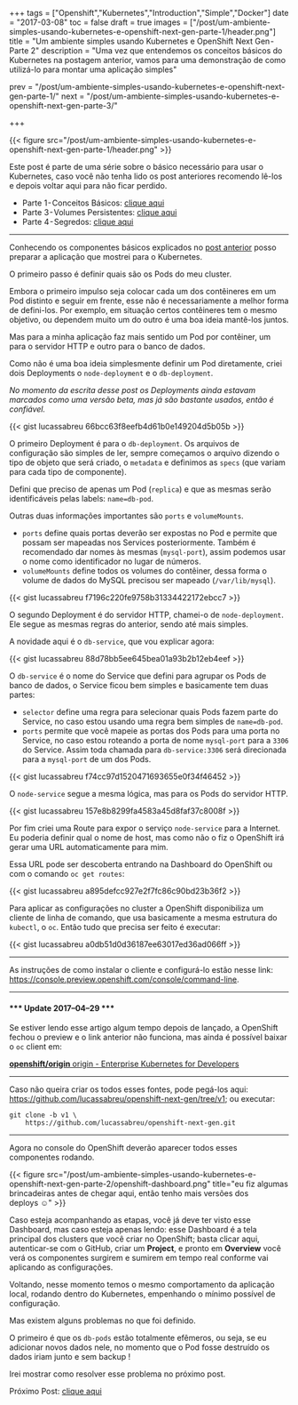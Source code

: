 +++
tags = ["Openshift","Kubernetes","Introduction","Simple","Docker"]
date = "2017-03-08"
toc = false
draft = true
images = ["/post/um-ambiente-simples-usando-kubernetes-e-openshift-next-gen-parte-1/header.png"]
title = "Um ambiente simples usando Kubernetes e OpenShift Next Gen - Parte 2"
description = "Uma vez que entendemos os conceitos básicos do Kubernetes na postagem anterior, vamos para uma demonstração de como utilizá-lo para montar uma aplicação simples"

prev = "/post/um-ambiente-simples-usando-kubernetes-e-openshift-next-gen-parte-1/"
next = "/post/um-ambiente-simples-usando-kubernetes-e-openshift-next-gen-parte-3/"

+++

<!--more-->

{{< figure src="/post/um-ambiente-simples-usando-kubernetes-e-openshift-next-gen-parte-1/header.png" >}}

Este post é parte de uma série sobre o básico necessário para usar o Kubernetes, caso você não tenha lido os post anteriores recomendo lê-los e depois voltar aqui para não ficar perdido.

-   Parte 1 - Conceitos Básicos: [clique aqui](/post/um-ambiente-simples-usando-kubernetes-e-openshift-next-gen-parte-1)
-   Parte 3 - Volumes Persistentes: [clique aqui](/post/um-ambiente-simples-usando-kubernetes-e-openshift-next-gen-parte-3)
-   Parte 4 - Segredos: [clique aqui](/post/um-ambiente-simples-usando-kubernetes-e-openshift-next-gen-parte-4)

* * *

Conhecendo os componentes básicos explicados no [post anterior](/post/um-ambiente-simples-usando-kubernetes-e-openshift-next-gen-parte-1) posso preparar a aplicação que mostrei para o Kubernetes.

O primeiro passo é definir quais são os Pods do meu cluster.

Embora o primeiro impulso seja colocar cada um dos contêineres em um Pod distinto e seguir em frente, esse não é necessariamente a melhor forma de defini-los. Por exemplo, em situação certos contêineres tem o mesmo objetivo, ou dependem muito um do outro é uma boa ideia mantê-los juntos.

Mas para a minha aplicação faz mais sentido um Pod por contêiner, um para o servidor HTTP e outro para o banco de dados.

Como não é uma boa ideia simplesmente definir um Pod diretamente, criei dois Deployments o `node-deployment` e o `db-deployment`.

*No momento da escrita desse post os Deployments ainda estavam marcados como uma versão beta, mas já são bastante usados, então é confiável.*

{{< gist lucassabreu 66bcc63f8eefb4d61b0e149204d5b05b >}}

O primeiro Deployment é para o `db-deployment`. Os arquivos de configuração são simples de ler, sempre começamos o arquivo dizendo o tipo de objeto que será criado, o `metadata` e definimos as `specs` (que variam para cada tipo de componente).

Defini que preciso de apenas um Pod (`replica`) e que as mesmas serão identificáveis pelas labels: `name=db-pod`.

Outras duas informações importantes são `ports` e `volumeMounts`.

-   `ports` define quais portas deverão ser expostas no Pod e permite que possam ser mapeadas nos Services posteriormente. Também é recomendado dar nomes às mesmas (`mysql-port`), assim podemos usar o nome como identificador no lugar de números.
-   `volumeMounts` define todos os volumes do contêiner, dessa forma o volume de dados do MySQL precisou ser mapeado (`/var/lib/mysql`).

{{< gist lucassabreu f7196c220fe9758b31334422172ebcc7 >}}

O segundo Deployment é do servidor HTTP, chamei-o de `node-deployment`. Ele segue as mesmas regras do anterior, sendo até mais simples.

A novidade aqui é o `db-service`, que vou explicar agora:

{{< gist lucassabreu 88d78bb5ee645bea01a93b2b12eb4eef >}}

O `db-service` é o nome do Service que defini para agrupar os Pods de banco de dados, o Service ficou bem simples e basicamente tem duas partes:

-   `selector` define uma regra para selecionar quais Pods fazem parte do Service, no caso estou usando uma regra bem simples de `name=db-pod`.
-   `ports` permite que você mapeie as portas dos Pods para uma porta no Service, no caso estou roteando a porta de nome `mysql-port` para a `3306` do Service. Assim toda chamada para `db-service:3306` será direcionada para a `mysql-port` de um dos Pods.

{{< gist lucassabreu f74cc97d1520471693655e0f34f46452 >}}

O `node-service` segue a mesma lógica, mas para os Pods do servidor HTTP.

{{< gist lucassabreu 157e8b8299fa4583a45d8faf37c8008f >}}

Por fim criei uma Route para expor o serviço `node-service` para a Internet. Eu poderia definir qual o nome de host, mas como não o fiz o OpenShift irá gerar uma URL automaticamente para mim.

Essa URL pode ser descoberta entrando na Dashboard do OpenShift ou com o comando `oc get routes`:

{{< gist lucassabreu a895defcc927e2f7fc86c90bd23b36f2 >}}

Para aplicar as configurações no cluster a OpenShift disponibiliza um cliente de linha de comando, que usa basicamente a mesma estrutura do `kubectl`, o `oc`. Então tudo que precisa ser feito é executar:

{{< gist lucassabreu a0db51d0d36187ee63017ed36ad066ff >}}

* * *

As instruções de como instalar o cliente e configurá-lo estão nesse
link: <https://console.preview.openshift.com/console/command-line>.

* * *

#### \*\*\* Update 2017–04–29 \*\*\*

Se estiver lendo esse artigo algum tempo depois de lançado, a OpenShift fechou o preview e o link anterior não funciona, mas ainda é possível baixar o `oc` client em:

[**openshift/origin** origin - Enterprise Kubernetes for Developers](https://github.com/openshift/origin/releases "https://github.com/openshift/origin/releases")

* * *

Caso não queira criar os todos esses fontes, pode pegá-los aqui: <https://github.com/lucassabreu/openshift-next-gen/tree/v1>; ou executar:

```
git clone -b v1 \
    https://github.com/lucassabreu/openshift-next-gen.git
```

* * *

Agora no console do OpenShift deverão aparecer todos esses componentes
rodando.

{{< figure src="/post/um-ambiente-simples-usando-kubernetes-e-openshift-next-gen-parte-2/openshift-dashboard.png"
        title="eu fiz algumas brincadeiras antes de chegar aqui, então tenho mais versões dos deploys ☺" >}}

Caso esteja acompanhando as etapas, você já deve ter visto esse Dashboard, mas caso esteja apenas lendo: esse Dashboard é a tela principal dos clusters que você criar no OpenShift; basta clicar aqui, autenticar-se com o GitHub, criar um **Project**, e pronto em **Overview** você verá os componentes surgirem e sumirem em tempo real conforme vai aplicando as configurações.

Voltando, nesse momento temos o mesmo comportamento da aplicação local, rodando dentro do Kubernetes, empenhando o mínimo possível de configuração.

Mas existem alguns problemas no que foi definido.

O primeiro é que os `db-pods` estão totalmente efêmeros, ou seja, se eu adicionar novos dados nele, no momento que o Pod fosse destruído os dados iriam junto e sem backup !

Irei mostrar como resolver esse problema no próximo post.

Próximo Post: [clique aqui](/post/um-ambiente-simples-usando-kubernetes-e-openshift-next-gen-parte-3/)
